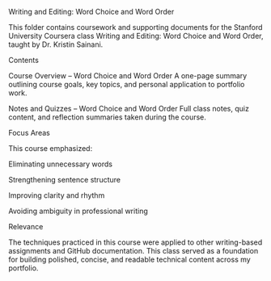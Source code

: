 Writing and Editing: Word Choice and Word Order

This folder contains coursework and supporting documents for the Stanford University Coursera class Writing and Editing: Word Choice and Word Order, taught by Dr. Kristin Sainani.

Contents

Course Overview – Word Choice and Word Order
A one-page summary outlining course goals, key topics, and personal application to portfolio work.

Notes and Quizzes – Word Choice and Word Order
Full class notes, quiz content, and reflection summaries taken during the course.

Focus Areas

This course emphasized:

Eliminating unnecessary words

Strengthening sentence structure

Improving clarity and rhythm

Avoiding ambiguity in professional writing

Relevance

The techniques practiced in this course were applied to other writing-based assignments and GitHub documentation. This class served as a foundation for building polished, concise, and readable technical content across my portfolio.